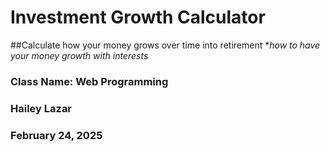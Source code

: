 # Investment Growth Calculator
##Calculate how your money grows over time into retirement
**how to have your money growth with interests*

### Class Name: Web Programming
### Hailey Lazar
### February 24, 2025